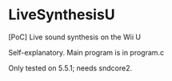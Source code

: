 # LiveSynthesisU
[PoC] Live sound synthesis on the Wii U

Self-explanatory. Main program is in program.c

Only tested on 5.5.1; needs sndcore2.
